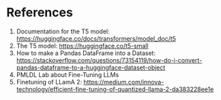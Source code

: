 # References
1) Documentation for the T5 model: https://huggingface.co/docs/transformers/model_doc/t5
2) The T5 model: https://huggingface.co/t5-small
3) How to make a Pandas DataFrame into a Dataset: https://stackoverflow.com/questions/73154119/how-do-i-convert-pandas-dataframe-to-a-huggingface-dataset-object
4) PMLDL Lab about Fine-Tuning LLMs
5) Finetuning of LLamA 2: https://medium.com/innova-technology/efficient-fine-tuning-of-quantized-llama-2-da383228ee1e
